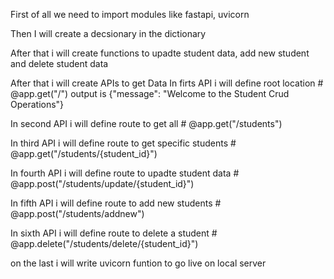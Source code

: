 First of all we need to import modules like fastapi, uvicorn

Then I will create a decsionary in the dictionary

After that i will create functions to upadte student data, add new student and delete student data

After that i will create APIs to get Data
In firts API i will define root location   # @app.get("/")  output is {"message": "Welcome to the Student Crud Operations"}

In second API i will define route to get all  #  @app.get("/students")

In third API i will define route to get specific students  #  @app.get("/students/{student_id}")

In fourth API i will define route to upadte student data  #  @app.post("/students/update/{student_id}")

In fifth API i will define route to add new students  #  @app.post("/students/addnew")

In sixth API i will define route to delete a student   #  @app.delete("/students/delete/{student_id}")

on the last i will write uvicorn funtion to go live on local server